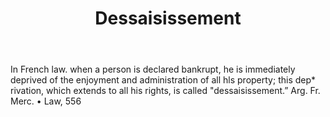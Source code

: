 ---
title: Dessaisissement
letter: D
permalink: "/definitions/bld-dessaisissement.html"
body: In French law. when a person is declared bankrupt, he is immediately deprived
  of the enjoyment and administration of all hls property; this dep* rivation, which
  extends to all his rights, is called "dessaisissement.” Arg. Fr. Merc. • Law, 556
published_at: '2018-07-07'
source: Black's Law Dictionary 2nd Ed (1910)
layout: post
---